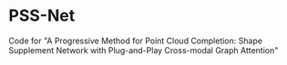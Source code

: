 # PSS-Net
Code for "A Progressive Method for Point Cloud Completion: Shape Supplement Network with Plug-and-Play Cross-modal Graph Attention"

